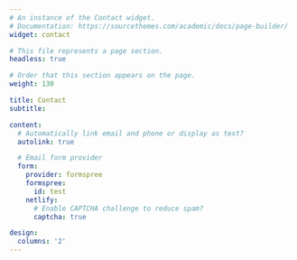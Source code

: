 ```yaml
---
# An instance of the Contact widget.
# Documentation: https://sourcethemes.com/academic/docs/page-builder/
widget: contact

# This file represents a page section.
headless: true

# Order that this section appears on the page.
weight: 130

title: Contact
subtitle:

content:
  # Automatically link email and phone or display as text?
  autolink: true

  # Email form provider
  form:
    provider: formspree
    formspree:
      id: test
    netlify:
      # Enable CAPTCHA challenge to reduce spam?
      captcha: true

design:
  columns: '2'
---
```


<!-- <head>
<script type="module" src="https://unpkg.com/friendly-challenge@0.9.0/widget.module.min.js" async defer></script>
<script nomodule src="https://unpkg.com/friendly-challenge@0.9.0/widget.min.js" async defer></script>
</head>

Hier noch <div class="frc-captcha" data-sitekey="<FCMHHISNQ5KGGETR>"></div> -->

